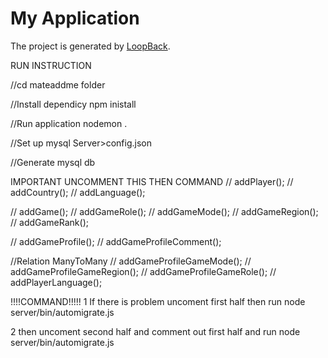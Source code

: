 # My Application

The project is generated by [LoopBack](http://loopback.io).

RUN INSTRUCTION

//cd mateaddme folder

//Install dependicy
npm inistall

//Run application
nodemon .

//Set up mysql 
Server>config.json

//Generate mysql db

IMPORTANT UNCOMMENT THIS THEN COMMAND
// addPlayer();
// addCountry();
// addLanguage();

// addGame();
// addGameRole();
// addGameMode();
// addGameRegion();
// addGameRank();

// addGameProfile();
// addGameProfileComment();

//Relation ManyToMany
// addGameProfileGameMode();
// addGameProfileGameRegion();
// addGameProfileGameRole();
// addPlayerLanguage();

!!!!COMMAND!!!!!
1
If there is problem uncoment first half
then run node server/bin/automigrate.js

2
then uncoment second half and comment out first half
and run node server/bin/automigrate.js
